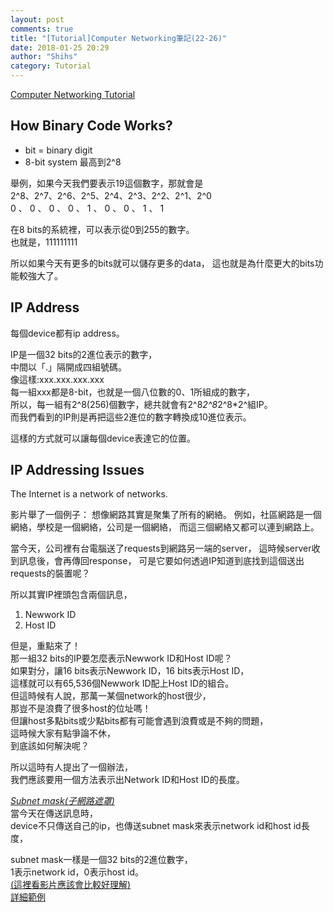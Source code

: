 ```yaml
---
layout: post
comments: true
title: "[Tutorial]Computer Networking筆記(22-26)"
date: 2018-01-25 20:29
author: "Shihs"
category: Tutorial
---
```


[Computer Networking Tutorial](https://www.youtube.com/playlist?list=PL6gx4Cwl9DGBpuvPW0aHa7mKdn_k9SPKO)

## **How Binary Code Works?**
- bit = binary digit
- 8-bit system 最高到2^8

舉例，如果今天我們要表示19這個數字，那就會是<br>
2^8、2^7、2^6、2^5、2^4、2^3、2^2、2^1、2^0<br>
 0 、 0 、 0 、 0 、 1 、 0 、 0 、 1 、 1<br>
 
在8 bits的系統裡，可以表示從0到255的數字。<br>
也就是，111111111<br>

所以如果今天有更多的bits就可以儲存更多的data，
這也就是為什麼更大的bits功能較強大了。



## **IP Address**
每個device都有ip address。

IP是一個32 bits的2進位表示的數字，<br>
中間以「.」隔開成四組號碼。<br>
像這樣:xxx.xxx.xxx.xxx<br>
每一組xxx都是8-bit，也就是一個八位數的0、1所組成的數字，<br>
所以，每一組有2^8(256)個數字，總共就會有2^8*2^8*2^8*2^組IP。<br>
而我們看到的IP則是再把這些2進位的數字轉換成10進位表示。<br>

這樣的方式就可以讓每個device表達它的位置。



## **IP Addressing Issues**
The Internet is a network of networks.

影片舉了一個例子：
想像網路其實是聚集了所有的網絡。
例如，社區網路是一個網絡，學校是一個網絡，公司是一個網絡，
而這三個網絡又都可以連到網路上。

當今天，公司裡有台電腦送了requests到網路另一端的server，
這時候server收到訊息後，會再傳回response，
可是它要如何透過IP知道到底找到這個送出requests的裝置呢？

所以其實IP裡頭包含兩個訊息，
1. Newwork ID
2. Host ID

但是，重點來了！<br>
那一組32 bits的IP要怎麼表示Newwork ID和Host ID呢？<br>
如果對分，讓16 bits表示Newwork ID，16 bits表示Host ID，<br>
這樣就可以有65,536個Newwork ID配上Host ID的組合。<br>
但這時候有人說，那萬一某個network的host很少，<br>
那豈不是浪費了很多host的位址嗎！<br>
但讓host多點bits或少點bits都有可能會遇到浪費或是不夠的問題，<br>
這時候大家有點爭論不休，<br>
到底該如何解決呢？<br>

所以這時有人提出了一個辦法，<br>
我們應該要用一個方法表示出Network ID和Host ID的長度。<br>

[*Subnet mask(子網路遮罩)*](https://www.youtube.com/watch?v=D0a9hTEW48Y)<br>
當今天在傳送訊息時，<br>
device不只傳送自己的ip，也傳送subnet mask來表示network id和host id長度，<br>

subnet mask一樣是一個32 bits的2進位數字，<br>
1表示network id，0表示host id。<br>
[(這裡看影片應該會比較好理解)](https://www.youtube.com/watch?v=FM169QUIQco&list=PL6gx4Cwl9DGBpuvPW0aHa7mKdn_k9SPKO&index=25)<br>
[詳細範例](https://www.youtube.com/watch?v=Upk5MU7vGAg&index=26&list=PL6gx4Cwl9DGBpuvPW0aHa7mKdn_k9SPKO)<br>


